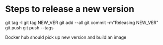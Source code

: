 

# Steps to release a new version


git tag -l
git tag NEW_VER
git add --all
git commit -m"Releasing NEW_VER"
git push
git push --tags

Docker hub should pick up new version and build an image
